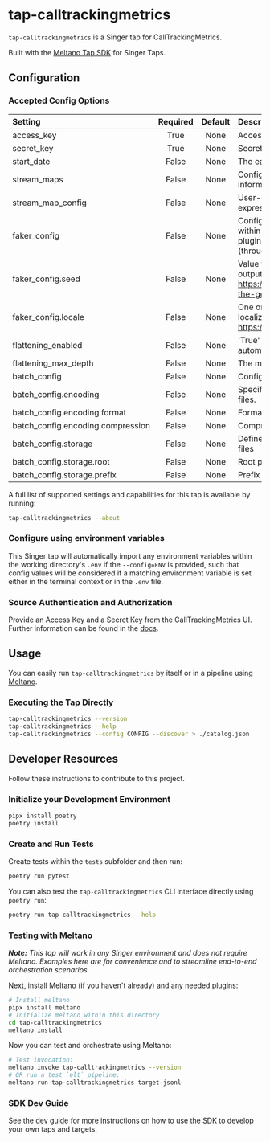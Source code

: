# tap-calltrackingmetrics

`tap-calltrackingmetrics` is a Singer tap for CallTrackingMetrics.

Built with the [Meltano Tap SDK](https://sdk.meltano.com) for Singer Taps.


## Configuration

### Accepted Config Options

| Setting | Required | Default | Description |
|:--------|:--------:|:-------:|:------------|
| access_key | True     | None    | Access Key from the CallTrackingMetrics UI. |
| secret_key | True     | None    | Secret Key from the CallTrackingMetrics UI. |
| start_date | False    | None    | The earliest record to sync. |
| stream_maps | False    | None    | Config object for stream maps capability. For more information check out [Stream Maps](https://sdk.meltano.com/en/latest/stream_maps.html). |
| stream_map_config | False    | None    | User-defined config values to be used within map expressions. |
| faker_config | False    | None    | Config for the [`Faker`](https://faker.readthedocs.io/en/master/) instance variable `fake` used within map expressions. Only applicable if the plugin specifies `faker` as an addtional dependency (through the `singer-sdk` `faker` extra or directly). |
| faker_config.seed | False    | None    | Value to seed the Faker generator for deterministic output: https://faker.readthedocs.io/en/master/#seeding-the-generator |
| faker_config.locale | False    | None    | One or more LCID locale strings to produce localized output for: https://faker.readthedocs.io/en/master/#localization |
| flattening_enabled | False    | None    | 'True' to enable schema flattening and automatically expand nested properties. |
| flattening_max_depth | False    | None    | The max depth to flatten schemas. |
| batch_config | False    | None    | Configuration for BATCH message capabilities. |
| batch_config.encoding | False    | None    | Specifies the format and compression of the batch files. |
| batch_config.encoding.format | False    | None    | Format to use for batch files. |
| batch_config.encoding.compression | False    | None    | Compression format to use for batch files. |
| batch_config.storage | False    | None    | Defines the storage layer to use when writing batch files |
| batch_config.storage.root | False    | None    | Root path to use when writing batch files. |
| batch_config.storage.prefix | False    | None    | Prefix to use when writing batch files. |

A full list of supported settings and capabilities for this
tap is available by running:

```bash
tap-calltrackingmetrics --about
```

### Configure using environment variables

This Singer tap will automatically import any environment variables within the working directory's
`.env` if the `--config=ENV` is provided, such that config values will be considered if a matching
environment variable is set either in the terminal context or in the `.env` file.

### Source Authentication and Authorization

Provide an Access Key and a Secret Key from the CallTrackingMetrics UI. Further information can be found in the [docs](https://postman.calltrackingmetrics.com/#authentication).

## Usage

You can easily run `tap-calltrackingmetrics` by itself or in a pipeline using [Meltano](https://meltano.com/).

### Executing the Tap Directly

```bash
tap-calltrackingmetrics --version
tap-calltrackingmetrics --help
tap-calltrackingmetrics --config CONFIG --discover > ./catalog.json
```

## Developer Resources

Follow these instructions to contribute to this project.

### Initialize your Development Environment

```bash
pipx install poetry
poetry install
```

### Create and Run Tests

Create tests within the `tests` subfolder and
  then run:

```bash
poetry run pytest
```

You can also test the `tap-calltrackingmetrics` CLI interface directly using `poetry run`:

```bash
poetry run tap-calltrackingmetrics --help
```

### Testing with [Meltano](https://www.meltano.com)

_**Note:** This tap will work in any Singer environment and does not require Meltano.
Examples here are for convenience and to streamline end-to-end orchestration scenarios._

Next, install Meltano (if you haven't already) and any needed plugins:

```bash
# Install meltano
pipx install meltano
# Initialize meltano within this directory
cd tap-calltrackingmetrics
meltano install
```

Now you can test and orchestrate using Meltano:

```bash
# Test invocation:
meltano invoke tap-calltrackingmetrics --version
# OR run a test `elt` pipeline:
meltano run tap-calltrackingmetrics target-jsonl
```

### SDK Dev Guide

See the [dev guide](https://sdk.meltano.com/en/latest/dev_guide.html) for more instructions on how to use the SDK to
develop your own taps and targets.
